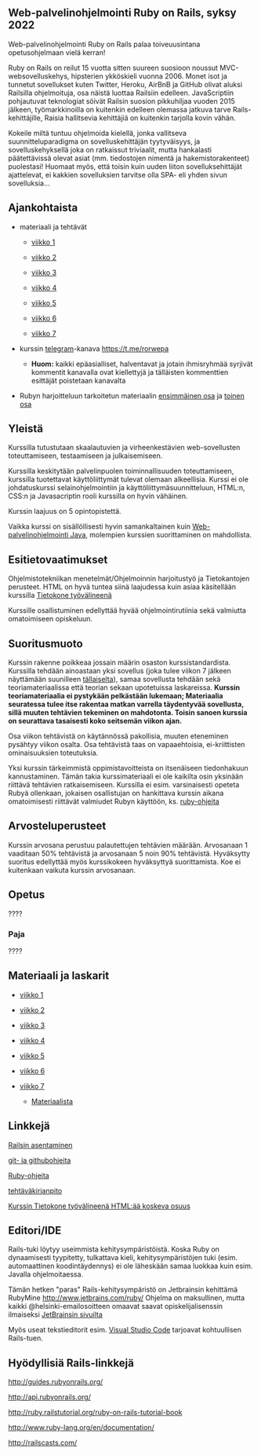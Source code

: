 ## Web-palvelinohjelmointi Ruby on Rails, syksy 2022

Web-palvelinohjelmointi Ruby on Rails palaa toiveuusintana opetusohjelmaan vielä kerran!

Ruby on Rails on reilut 15 vuotta sitten suureen suosioon noussut MVC-websovelluskehys, hipsterien ykköskieli vuonna 2006. Monet isot ja tunnetut sovellukset kuten Twitter, Heroku, AirBnB ja GitHub olivat aluksi Railsilla ohjelmoituja, osa näistä luottaa Railsiin edelleen. JavaScriptiin pohjautuvat teknologiat söivät Railsin suosion pikkuhiljaa vuoden 2015 jälkeen, työmarkkinoilla on kuitenkin edelleen olemassa jatkuva tarve Rails-kehittäjille, Raisia hallitsevia kehittäjiä on kuitenkin tarjolla kovin vähän.

Kokeile miltä tuntuu ohjelmoida kielellä, jonka vallitseva suunnitteluparadigma on sovelluskehittäjän tyytyväisyys, ja sovelluskehyksellä joka on ratkaissut triviaalit, mutta hankalasti päätettävissä olevat asiat (mm. tiedostojen nimentä ja hakemistorakenteet) puolestasi! Huomaat myös, että toisin kuin uuden liiton sovelluksehittäjät ajattelevat, ei kakkien sovelluksien tarvitse olla SPA- eli yhden sivun sovelluksia...

## Ajankohtaista

- materiaali ja tehtävät

  - [viikko 1](https://github.com/mluukkai/WebPalvelinohjelmointi2022/blob/master/web/viikko1.md)

  - [viikko 2](https://github.com/mluukkai/WebPalvelinohjelmointi2022/blob/master/web/viikko2.md)

  - [viikko 3](https://github.com/mluukkai/WebPalvelinohjelmointi2022/blob/master/web/viikko3.md)

  - [viikko 4](https://github.com/mluukkai/WebPalvelinohjelmointi2022/blob/master/web/viikko4.md)

  - [viikko 5](https://github.com/mluukkai/WebPalvelinohjelmointi2022/blob/master/web/viikko5.md)

  - [viikko 6](https://github.com/mluukkai/WebPalvelinohjelmointi2022/blob/master/web/viikko6.md)

  - [viikko 7](https://github.com/mluukkai/WebPalvelinohjelmointi2022/blob/master/web/viikko7.md)

- kurssin [telegram](https://telegram.org)-kanava <https://t.me/rorwepa>
  - **Huom:** kaikki epäasialliset, halventavat ja jotain ihmisryhmää syrjivät kommentit kanavalla ovat kiellettyjä ja tälläisten kommenttien esittäjät poistetaan kanavalta
- Rubyn harjoitteluun tarkoitetun materiaalin [ensimmäinen osa](https://github.com/HY-TKTL/ruby-materiaali/blob/master/Perusteet.md) ja [toinen osa](https://github.com/HY-TKTL/ruby-materiaali/blob/master/LuokkiaJaOlioita.md)

## Yleistä

Kurssilla tutustutaan skaalautuvien ja virheenkestävien web-sovellusten toteuttamiseen, testaamiseen ja julkaisemiseen.

Kurssilla keskitytään palvelinpuolen toiminnallisuuden toteuttamiseen, kurssilla tuotettavat käyttöliittymät tulevat olemaan alkeellisia. Kurssi ei ole johdatuskurssi selainohjelmointiin ja käyttöliittymäsuunnitteluun, HTML:n, CSS:n ja Javasacriptin rooli kurssilla on hyvin vähäinen.

Kurssin laajuus on 5 opintopistettä.

Vaikka kurssi on sisällöllisesti hyvin samankaltainen kuin [Web-palvelinohjelmointi Java](https://courses.helsinki.fi/fi/TKT21007/124962332), molempien kurssien suorittaminen on mahdollista.

## Esitietovaatimukset

Ohjelmistotekniikan menetelmät/Ohjelmoinnin harjoitustyö ja Tietokantojen perusteet. HTML on hyvä tuntea siinä laajudessa kuin asiaa käsitellään kurssilla [Tietokone työvälineenä](https://courses.helsinki.fi/fi/TKT50003/125559484)

Kurssille osallistuminen edellyttää hyvää ohjelmointirutiinia sekä valmiutta omatoimiseen opiskeluun.

## Suoritusmuoto

Kurssin rakenne poikkeaa jossain määrin osaston kurssistandardista. Kurssilla tehdään ainoastaan yksi sovellus (joka tulee viikon 7 jälkeen näyttämään suunilleen [tällaiselta](http://ratebeer22.herokuapp.com/)), samaa sovellusta tehdään sekä teoriamateriaalissa että teorian sekaan upotetuissa laskareissa. **Kurssin teoriamateriaalia ei pystykään pelkästään lukemaan; Materiaalia seuratessa tulee itse rakentaa matkan varrella täydentyvää sovellusta, sillä muuten tehtävien tekeminen on mahdotonta. Toisin sanoen kurssia on seurattava tasaisesti koko seitsemän viikon ajan.**

Osa viikon tehtävistä on käytännössä pakollisia, muuten eteneminen pysähtyy viikon osalta. Osa tehtävistä taas on vapaaehtoisia, ei-kriittisten ominaisuuksien toteutuksia.

Yksi kurssin tärkeimmistä oppimistavoitteista on itsenäiseen tiedonhakuun kannustaminen. Tämän takia kurssimateriaali ei ole kaikilta osin yksinään riittävä tehtävien ratkaisemiseen. Kurssilla ei esim. varsinaisesti opeteta Rubyä ollenkaan, jokaisen osallistujan on hankittava kurssin aikana omatoimisesti riittävät valmiudet Rubyn käyttöön, ks. [ruby-ohjeita](https://github.com/mluukkai/WebPalvelinohjelmointi2022/blob/master/web/rubyn_perusteita.md)

## Arvosteluperusteet

Kurssin arvosana perustuu palautettujen tehtävien määrään. Arvosanaan 1 vaaditaan 50% tehtävistä ja arvosanaan 5 noin 90% tehtävistä. Hyväksytty suoritus edellyttää myös kurssikokeen hyväksyttyä suorittamista. Koe ei kuitenkaan vaikuta kurssin arvosanaan.

## Opetus

????

### Paja

????

## Materiaali ja laskarit

- [viikko 1](https://github.com/mluukkai/WebPalvelinohjelmointi2022/blob/master/web/viikko1.md)

- [viikko 2](https://github.com/mluukkai/WebPalvelinohjelmointi2022/blob/master/web/viikko2.md)

- [viikko 3](https://github.com/mluukkai/WebPalvelinohjelmointi2022/blob/master/web/viikko3.md)

- [viikko 4](https://github.com/mluukkai/WebPalvelinohjelmointi2022/blob/master/web/viikko4.md)

- [viikko 5](https://github.com/mluukkai/WebPalvelinohjelmointi2022/blob/master/web/viikko5.md)

- [viikko 6](https://github.com/mluukkai/WebPalvelinohjelmointi2022/blob/master/web/viikko6.md)

- [viikko 7](https://github.com/mluukkai/WebPalvelinohjelmointi2022/blob/master/web/viikko7.md)

  - [Materiaalista](https://github.com/mluukkai/WebPalvelinohjelmointi2022/blob/master/web/materiaalista.md)
## Linkkejä

[Railsin asentaminen](https://github.com/mluukkai/WebPalvelinohjelmointi2022/blob/master/web/railsin_asentaminen.md)

[git- ja githubohjeita](https://github.com/mluukkai/WebPalvelinohjelmointi2022/blob/master/web/versiohallinta.md)

[Ruby-ohjeita](https://github.com/mluukkai/WebPalvelinohjelmointi2022/blob/master/web/rubyn_perusteita.md)

[tehtäväkirjanpito](https://studies.cs.helsinki.fi/courses/#/rails2018)

[Kurssin Tietokone työvälineenä HTML:ää koskeva osuus](https://tkt-lapio.github.io/verkkosivut/)

## Editori/IDE

Rails-tuki löytyy useimmista kehitysympäristöistä. Koska Ruby on dynaamisesti tyypitetty, tulkattava kieli, kehitysympäristöjen tuki (esim. automaattinen koodintäydennys) ei ole läheskään samaa luokkaa kuin esim. Javalla ohjelmoitaessa.

Tämän hetken "paras" Rails-kehitysympäristö on Jetbrainsin kehittämä RubyMine http://www.jetbrains.com/ruby/
Ohjelma on maksullinen, mutta kaikki @helsinki-emailosoitteen omaavat saavat opiskelijalisenssin ilmaiseksi [JetBrainsin sivuilta](https://www.jetbrains.com/student/)

Myös useat tekstieditorit esim. [Visual Studio Code](https://code.visualstudio.com) tarjoavat kohtuullisen Rails-tuen.

## Hyödyllisiä Rails-linkkejä

http://guides.rubyonrails.org/

http://api.rubyonrails.org/

http://ruby.railstutorial.org/ruby-on-rails-tutorial-book

http://www.ruby-lang.org/en/documentation/

http://railscasts.com/
